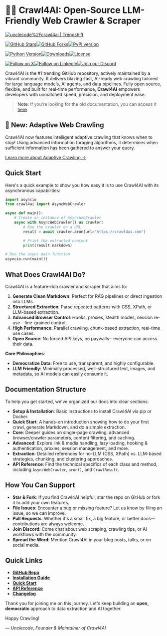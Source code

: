 # 🚀🤖 Crawl4AI: Open-Source LLM-Friendly Web Crawler & Scraper

[![unclecode%2Fcrawl4ai | Trendshift](https://trendshift.io/api/badge/repositories/11716)](https://trendshift.io/repositories/11716)

[![GitHub Stars](https://img.shields.io/github/stars/unclecode/crawl4ai?style=social)](https://github.com/unclecode/crawl4ai/stargazers)[![GitHub Forks](https://img.shields.io/github/forks/unclecode/crawl4ai?style=social)](https://github.com/unclecode/crawl4ai/network/members)[![PyPI version](https://badge.fury.io/py/crawl4ai.svg)](https://badge.fury.io/py/crawl4ai)

[![Python Version](https://img.shields.io/pypi/pyversions/crawl4ai)](https://pypi.org/project/crawl4ai/)[![Downloads](https://static.pepy.tech/badge/crawl4ai/month)](https://pepy.tech/project/crawl4ai)[![License](https://img.shields.io/github/license/unclecode/crawl4ai)](https://github.com/unclecode/crawl4ai/blob/main/LICENSE)

[![Follow on X](https://img.shields.io/badge/Follow%20on%20X-000000?style=for-the-badge&logo=x&logoColor=white)](https://x.com/crawl4ai)[![Follow on LinkedIn](https://img.shields.io/badge/Follow%20on%20LinkedIn-0077B5?style=for-the-badge&logo=linkedin&logoColor=white)](https://www.linkedin.com/company/crawl4ai)[![Join our Discord](https://img.shields.io/badge/Join%20our%20Discord-5865F2?style=for-the-badge&logo=discord&logoColor=white)](https://discord.gg/jP8KfhDhyN)

Crawl4AI is the #1 trending GitHub repository, actively maintained by a vibrant community. It delivers blazing-fast, AI-ready web crawling tailored for large language models, AI agents, and data pipelines. Fully open source, flexible, and built for real-time performance, **Crawl4AI** empowers developers with unmatched speed, precision, and deployment ease.

> **Note**: If you're looking for the old documentation, you can access it [here](https://old.docs.crawl4ai.com/).

## 🎯 New: Adaptive Web Crawling

Crawl4AI now features intelligent adaptive crawling that knows when to stop! Using advanced information foraging algorithms, it determines when sufficient information has been gathered to answer your query.

[Learn more about Adaptive Crawling →](https://docs.crawl4ai.com/core/adaptive-crawling/)

## Quick Start

Here's a quick example to show you how easy it is to use Crawl4AI with its asynchronous capabilities:

```python
import asyncio
from crawl4ai import AsyncWebCrawler

async def main():
    # Create an instance of AsyncWebCrawler
    async with AsyncWebCrawler() as crawler:
        # Run the crawler on a URL
        result = await crawler.arun(url="https://crawl4ai.com")

        # Print the extracted content
        print(result.markdown)

# Run the async main function
asyncio.run(main())
```

## What Does Crawl4AI Do?

Crawl4AI is a feature-rich crawler and scraper that aims to:

1. **Generate Clean Markdown**: Perfect for RAG pipelines or direct ingestion into LLMs.
2. **Structured Extraction**: Parse repeated patterns with CSS, XPath, or LLM-based extraction.
3. **Advanced Browser Control**: Hooks, proxies, stealth modes, session re-use—fine-grained control.
4. **High Performance**: Parallel crawling, chunk-based extraction, real-time use cases.
5. **Open Source**: No forced API keys, no paywalls—everyone can access their data.

**Core Philosophies**:
- **Democratize Data**: Free to use, transparent, and highly configurable.
- **LLM Friendly**: Minimally processed, well-structured text, images, and metadata, so AI models can easily consume it.

## Documentation Structure

To help you get started, we've organized our docs into clear sections:

- **Setup & Installation**: Basic instructions to install Crawl4AI via pip or Docker.
- **Quick Start**: A hands-on introduction showing how to do your first crawl, generate Markdown, and do a simple extraction.
- **Core**: Deeper guides on single-page crawling, advanced browser/crawler parameters, content filtering, and caching.
- **Advanced**: Explore link & media handling, lazy loading, hooking & authentication, proxies, session management, and more.
- **Extraction**: Detailed references for no-LLM (CSS, XPath) vs. LLM-based strategies, chunking, and clustering approaches.
- **API Reference**: Find the technical specifics of each class and method, including `AsyncWebCrawler`, `arun()`, and `CrawlResult`.

## How You Can Support

- **Star & Fork**: If you find Crawl4AI helpful, star the repo on GitHub or fork it to add your own features.
- **File Issues**: Encounter a bug or missing feature? Let us know by filing an issue, so we can improve.
- **Pull Requests**: Whether it's a small fix, a big feature, or better docs—contributions are always welcome.
- **Join Discord**: Come chat about web scraping, crawling tips, or AI workflows with the community.
- **Spread the Word**: Mention Crawl4AI in your blog posts, talks, or on social media.

## Quick Links

- **[GitHub Repo](https://github.com/unclecode/crawl4ai)**
- **[Installation Guide](https://docs.crawl4ai.com/core/installation/)**
- **[Quick Start](https://docs.crawl4ai.com/core/quickstart/)**
- **[API Reference](https://docs.crawl4ai.com/api/async-webcrawler/)**
- **[Changelog](https://github.com/unclecode/crawl4ai/blob/main/CHANGELOG.md)**

Thank you for joining me on this journey. Let's keep building an **open, democratic** approach to data extraction and AI together.

Happy Crawling!

— _Unclecode, Founder & Maintainer of Crawl4AI_